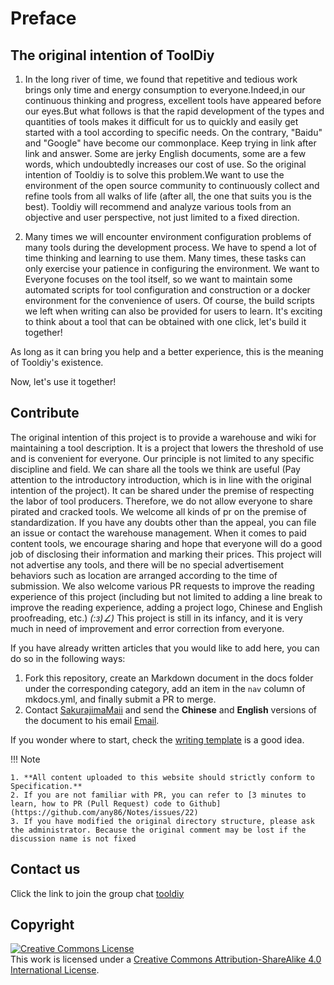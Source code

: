 # Preface

## The original intention of ToolDiy

1. In the long river of time, we found that repetitive and tedious work brings only time and energy consumption to everyone.Indeed,in our continuous thinking and progress, excellent tools have appeared before our eyes.But what follows is that the rapid development of the types and quantities of tools makes it difficult for us to quickly and easily get started with a tool according to specific needs. On the contrary, "Baidu" and "Google" have become our commonplace.
Keep trying in link after link and answer. Some are jerky English documents, some are a few words, which undoubtedly increases our cost of use. So the original intention of Tooldiy is to solve this problem.We want to use the environment of the open source community to continuously collect and refine tools from all walks of life (after all, the one that suits you is the best). Tooldiy will recommend and analyze various tools from an objective and user perspective, not just limited to a fixed direction.

2. Many times we will encounter environment configuration problems of many tools during the development process. We have to spend a lot of time thinking and learning to use them. Many times, these tasks can only exercise your patience in configuring the environment. We want to Everyone focuses on the tool itself, so we want to maintain some automated scripts for tool configuration and construction or a docker environment for the convenience of users. Of course, the build scripts we left when writing can also be provided for users to learn. It's exciting to think about a tool that can be obtained with one click, let's build it together!

 As long as it can bring you help and a better experience, this is the meaning of Tooldiy's existence.

Now, let's use it together!

## Contribute

The original intention of this project is to provide a warehouse and wiki for maintaining a tool description. It is a project that lowers the threshold of use and is convenient for everyone. Our principle is not limited to any specific discipline and field. We can share all the tools we think are useful (Pay attention to the introductory introduction, which is in line with the original intention of the project). It can be shared under the premise of respecting the labor of tool producers. Therefore, we do not allow everyone to share pirated and cracked tools. We welcome all kinds of pr on the premise of standardization. If you have any doubts other than the appeal, you can file an issue or contact the warehouse management. When it comes to paid content tools, we encourage sharing and hope that everyone will do a good job of disclosing their information and marking their prices. This project will not advertise any tools, and there will be no special advertisement behaviors such as location are arranged according to the time of submission. We also welcome various PR requests to improve the reading experience of this project (including but not limited to adding a line break to improve the reading experience, adding a project logo, Chinese and English proofreading, etc.) _(:з)∠)_ This project is still in its infancy, and it is very much in need of improvement and error correction from everyone.

If you have already written articles that you would like to add here, you can do so in the following ways:

1. Fork this repository, create an Markdown document in the docs folder under the corresponding category, add an item in the `nav` column of mkdocs.yml, and finally submit a PR to merge.
2. Contact [SakurajimaMaii](https://github.com/SakurajimaMaii) and send the **Chinese** and **English** versions of the document to his email <a href="mailto:guihy2019@gmail.com ">Email</a>.

If you wonder where to start, check the [writing template](https://cargo-youth.github.io/ToolDiy/specification/template/) is a good idea.

!!! Note

    1. **All content uploaded to this website should strictly conform to Specification.**
    2. If you are not familiar with PR, you can refer to [3 minutes to learn, how to PR (Pull Request) code to Github](https://github.com/any86/Notes/issues/22)
    3. If you have modified the original directory structure, please ask the administrator. Because the original comment may be lost if the discussion name is not fixed

## Contact us

Click the link to join the group chat [tooldiy](https://jq.qq.com/?_wv=1027&k=QCT1smVY)

## Copyright

<a rel="license" href="http://creativecommons.org/licenses/by-sa/4.0/"><img alt="Creative Commons License" style="border-width:0" src="https://i.creativecommons.org/l/by-sa/4.0/88x31.png" /></a><br />This work is licensed under a <a rel="license" href="http://creativecommons.org/licenses/by-sa/4.0/">Creative Commons Attribution-ShareAlike 4.0 International License</a>.
